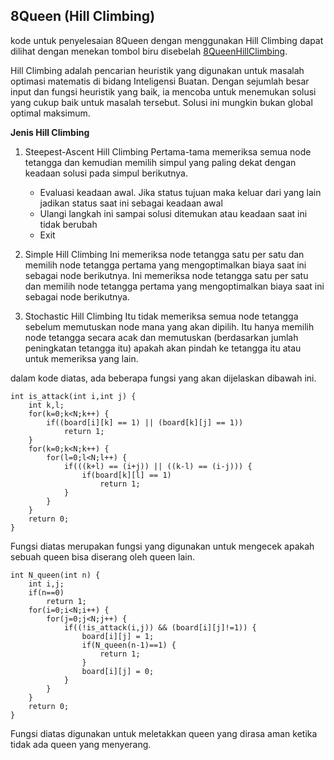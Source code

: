 ## 8Queen (Hill Climbing)

kode untuk penyelesaian 8Queen dengan menggunakan Hill Climbing dapat dilihat dengan menekan tombol biru disebelah [8QueenHillClimbing](https://github.com/AnfasaA/Kecerdasan-Buatan/blob/master/Tugas%202/8Queen/8Queen_HillClimbing.cpp).

Hill Climbing adalah pencarian heuristik yang digunakan untuk masalah optimasi matematis di bidang Inteligensi Buatan. Dengan sejumlah besar input dan fungsi heuristik yang baik, ia mencoba untuk menemukan solusi yang cukup baik untuk masalah tersebut. Solusi ini mungkin bukan global optimal maksimum.

**Jenis Hill Climbing**

 1. Steepest-Ascent Hill Climbing
     Pertama-tama memeriksa semua node tetangga dan kemudian memilih simpul yang paling dekat dengan keadaan solusi pada simpul berikutnya.

	-   Evaluasi keadaan awal. Jika status tujuan maka keluar dari yang lain jadikan status saat ini sebagai keadaan awal
	-   Ulangi langkah ini sampai solusi ditemukan atau keadaan saat ini tidak berubah
	-   Exit
 2. Simple Hill Climbing
     Ini memeriksa node tetangga satu per satu dan memilih node tetangga pertama yang mengoptimalkan biaya saat ini sebagai node berikutnya. Ini memeriksa node tetangga satu per satu dan memilih node tetangga pertama yang mengoptimalkan biaya saat ini sebagai node berikutnya.
     

 3. Stochastic Hill Climbing
     Itu tidak memeriksa semua node tetangga sebelum memutuskan node mana yang akan dipilih. Itu hanya memilih node tetangga secara acak dan memutuskan (berdasarkan jumlah peningkatan tetangga itu) apakah akan pindah ke tetangga itu atau untuk memeriksa yang lain.

dalam kode diatas, ada beberapa fungsi yang akan dijelaskan dibawah ini.

    int is_attack(int i,int j) {
        int k,l;
        for(k=0;k<N;k++) {
            if((board[i][k] == 1) || (board[k][j] == 1))
                return 1;
        }
        for(k=0;k<N;k++) {
            for(l=0;l<N;l++) {
                if(((k+l) == (i+j)) || ((k-l) == (i-j))) {
                    if(board[k][l] == 1)
                        return 1;
                }
            }
        }
        return 0;
    }
Fungsi diatas merupakan fungsi yang digunakan untuk mengecek apakah sebuah queen bisa diserang oleh queen lain.

    int N_queen(int n) {
        int i,j;
        if(n==0)
            return 1;
        for(i=0;i<N;i++) {
            for(j=0;j<N;j++) {
                if((!is_attack(i,j)) && (board[i][j]!=1)) {
                    board[i][j] = 1;
                    if(N_queen(n-1)==1) {
                        return 1;
                    }
                    board[i][j] = 0;
                }
            }
        }
        return 0;
    }    
Fungsi diatas digunakan untuk meletakkan queen yang dirasa aman ketika tidak ada queen yang menyerang.


